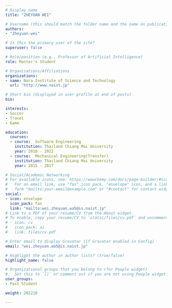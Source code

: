 ```yaml
---
# Display name
title: "ZHEYUAN WEI"

# Username (this should match the folder name and the name on publications)
authors:
- "Zheyuan-wei"

# Is this the primary user of the site?
superuser: false

# Role/position (e.g., Professor of Artificial Intelligence)
role: Master's Student

# Organizations/Affiliations
organizations:
- name: Nara Institute of Science and Technology
  url: "http://www.naist.jp"

# Short bio (displayed in user profile at end of posts)
bio: 

interests:
- Soccer
- Travel
- Game

education:
  courses:
  - course:  Software Engineering
    institution: Thailand Chiang Mai University
    year: 2018 - 2022
  - course:  Mechanical Engineering(Transfer)
    institution: Thailand Chiang Mai University
    year: 2015 - 2017

# Social/Academic Networking
# For available icons, see: https://wowchemy.com/docs/page-builder/#icons
#   For an email link, use "fas" icon pack, "envelope" icon, and a link in the
#   form "mailto:your-email@example.com" or "#contact" for contact widget.
social:
- icon: envelope
  icon_pack: fas
  link: "mailto:wei.zheyuan.wa5@is.naist.jp"
# Link to a PDF of your resume/CV from the About widget.
# To enable, copy your resume/CV to `static/files/cv.pdf` and uncomment the lines below.
# - icon: cv
#   icon_pack: ai
#   link: files/cv.pdf

# Enter email to display Gravatar (if Gravatar enabled in Config)
email: "wei.zheyuan.wa5@is.naist.jp"

# Highlight the author in author lists? (true/false)
highlight_name: false

# Organizational groups that you belong to (for People widget)
#   Set this to `[]` or comment out if you are not using People widget.
user_groups:
- Past Student

weight: 202210

---
```






